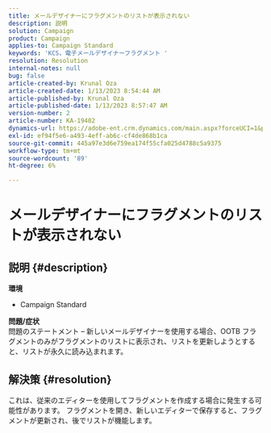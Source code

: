 ```yaml
---
title: メールデザイナーにフラグメントのリストが表示されない
description: 説明
solution: Campaign
product: Campaign
applies-to: Campaign Standard
keywords: 'KCS，電子メールデザイナーフラグメント '
resolution: Resolution
internal-notes: null
bug: false
article-created-by: Krunal Oza
article-created-date: 1/13/2023 8:54:44 AM
article-published-by: Krunal Oza
article-published-date: 1/13/2023 8:57:47 AM
version-number: 2
article-number: KA-19402
dynamics-url: https://adobe-ent.crm.dynamics.com/main.aspx?forceUCI=1&pagetype=entityrecord&etn=knowledgearticle&id=0ec239ec-1f93-ed11-aad1-6045bd006793
exl-id: ef94f5e6-a493-4eff-ab6c-cf4de868b1ca
source-git-commit: 445a97e3d6e759ea174f55cfa025d4788c5a9375
workflow-type: tm+mt
source-wordcount: '89'
ht-degree: 6%

---
```


# メールデザイナーにフラグメントのリストが表示されない

## 説明 {#description}

<b>環境</b>
- Campaign Standard



<b>問題/症状</b><br>問題のステートメント – 新しいメールデザイナーを使用する場合、OOTB フラグメントのみがフラグメントのリストに表示され、リストを更新しようとすると、リストが永久に読み込まれます。

## 解決策 {#resolution}


これは、従来のエディターを使用してフラグメントを作成する場合に発生する可能性があります。 フラグメントを開き、新しいエディターで保存すると、フラグメントが更新され、後でリストが機能します。
